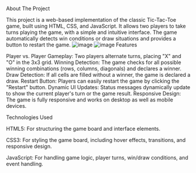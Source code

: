 About The Project

This project is a web-based implementation of the classic Tic-Tac-Toe game, built using HTML, CSS, and JavaScript. It allows two players to take turns playing the game, with a simple and intuitive interface. The game automatically detects win conditions or draw situations and provides a button to restart the game.
![image](https://github.com/user-attachments/assets/0cb15487-e8be-48f7-a443-f7fbff4f9603)
![image](https://github.com/user-attachments/assets/1cb2fa47-6d5c-48a9-9398-156b31d71f06)
Features

Player vs. Player Gameplay: Two players alternate turns, placing "X" and "O" in the 3x3 grid.
Winning Detection: The game checks for all possible winning combinations (rows, columns, diagonals) and declares a winner.
Draw Detection: If all cells are filled without a winner, the game is declared a draw.
Restart Button: Players can easily restart the game by clicking the "Restart" button.
Dynamic UI Updates: Status messages dynamically update to show the current player's turn or the game result.
Responsive Design: The game is fully responsive and works on desktop as well as mobile devices.

Technologies Used

HTML5: For structuring the game board and interface elements.

CSS3: For styling the game board, including hover effects, transitions, and responsive design.

JavaScript: For handling game logic, player turns, win/draw conditions, and event handling.

